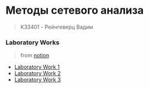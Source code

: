 # Методы сетевого анализа
> K33401 - Рейнгеверц Вадим
> 


### Laboratory Works
> from [notion](https://stellar-freesia-197.notion.site/04139cf81b1b4f2f89a870b0e79499df)

- [Laboratory Work 1](Laboratory%20Work%201/Readme.md)
- [Laboratory Work 2](Laboratory%20Work%202/Readme.md)
- [Laboratory Work 3](Laboratory%20Work%203/Readme.md)
